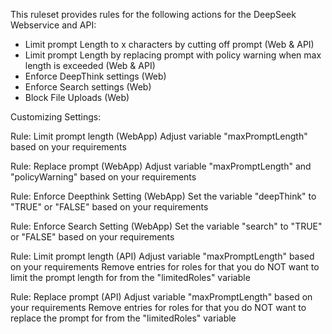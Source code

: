 This ruleset provides rules for the following actions for the DeepSeek Webservice and API:

- Limit prompt Length to x characters by cutting off prompt (Web & API)
- Limit prompt Length by replacing prompt with policy warning when max length is exceeded (Web & API)
- Enforce DeepThink settings (Web)
- Enforce Search settings (Web)
- Block File Uploads (Web)

Customizing Settings:

Rule: Limit prompt length (WebApp)
Adjust variable "maxPromptLength" based on your requirements

Rule: Replace prompt (WebApp)
Adjust variable "maxPromptLength" and "policyWarning" based on your requirements

Rule: Enforce Deepthink Setting (WebApp)
Set the variable "deepThink" to "TRUE" or "FALSE" based on your requirements

Rule: Enforce Search Setting (WebApp)
Set the variable "search" to "TRUE" or "FALSE" based on your requirements

Rule: Limit prompt length (API)
Adjust variable "maxPromptLength" based on your requirements
Remove entries for roles for that you do NOT want to limit the prompt length for from the "limitedRoles" variable

Rule: Replace prompt (API)
Adjust variable "maxPromptLength" based on your requirements
Remove entries for roles for that you do NOT want to replace the prompt for from the "limitedRoles" variable

